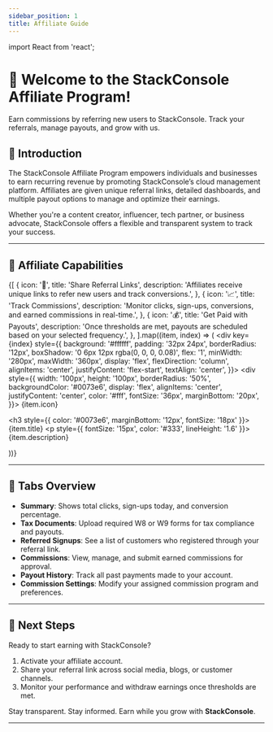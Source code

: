 ```yaml
---
sidebar_position: 1
title: Affiliate Guide
---
```


import React from 'react';

<div
  style={{
    textAlign: 'center',
    padding: '50px 20px',
    background: 'linear-gradient(135deg, #0073e6, #003366)',
    color: 'white',
    borderRadius: '10px',
    marginBottom: '30px',
  }}
>
  <h1>🤝 Welcome to the StackConsole Affiliate Program!</h1>
  <p>Earn commissions by referring new users to StackConsole. Track your referrals, manage payouts, and grow with us.</p>
</div>

## 📖 Introduction

The StackConsole Affiliate Program empowers individuals and businesses to earn recurring revenue by promoting StackConsole’s cloud management platform. Affiliates are given unique referral links, detailed dashboards, and multiple payout options to manage and optimize their earnings.

Whether you're a content creator, influencer, tech partner, or business advocate, StackConsole offers a flexible and transparent system to track your success.

---

## 🧩 Affiliate Capabilities

<div style={{ display: 'flex', flexWrap: 'wrap', gap: '24px', justifyContent: 'center', marginTop: '24px' }}>

  {[
    {
      icon: '🔗',
      title: 'Share Referral Links',
      description: 'Affiliates receive unique links to refer new users and track conversions.',
    },
    {
      icon: '📈',
      title: 'Track Commissions',
      description: 'Monitor clicks, sign-ups, conversions, and earned commissions in real-time.',
    },
    {
      icon: '💰',
      title: 'Get Paid with Payouts',
      description: 'Once thresholds are met, payouts are scheduled based on your selected frequency.',
    },
  ].map((item, index) => (
    <div key={index} style={{
      background: '#ffffff',
      padding: '32px 24px',
      borderRadius: '12px',
      boxShadow: '0 6px 12px rgba(0, 0, 0, 0.08)',
      flex: '1',
      minWidth: '280px',
      maxWidth: '360px',
      display: 'flex',
      flexDirection: 'column',
      alignItems: 'center',
      justifyContent: 'flex-start',
      textAlign: 'center',
    }}>
      <div style={{
        width: '100px',
        height: '100px',
        borderRadius: '50%',
        backgroundColor: '#0073e6',
        display: 'flex',
        alignItems: 'center',
        justifyContent: 'center',
        color: '#fff',
        fontSize: '36px',
        marginBottom: '20px',
      }}>
        {item.icon}
      </div>
      <h3 style={{ color: '#0073e6', marginBottom: '12px', fontSize: '18px' }}>{item.title}</h3>
      <p style={{ fontSize: '15px', color: '#333', lineHeight: '1.6' }}>{item.description}</p>
    </div>
  ))}
</div>

---

## 📌 Tabs Overview

- **Summary**: Shows total clicks, sign-ups today, and conversion percentage.
- **Tax Documents**: Upload required W8 or W9 forms for tax compliance and payouts.
- **Referred Signups**: See a list of customers who registered through your referral link.
- **Commissions**: View, manage, and submit earned commissions for approval.
- **Payout History**: Track all past payments made to your account.
- **Commission Settings**: Modify your assigned commission program and preferences.

---

## 🚀 Next Steps

Ready to start earning with StackConsole?

1. Activate your affiliate account.
2. Share your referral link across social media, blogs, or customer channels.
3. Monitor your performance and withdraw earnings once thresholds are met.

Stay transparent. Stay informed. Earn while you grow with **StackConsole**.

---
